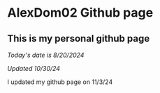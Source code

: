 # AlexDom02 Github page
## This is my personal github page

*Today's date is 8/20/2024*

*Updated 10/30/24*

I updated my github page on 11/3/24
